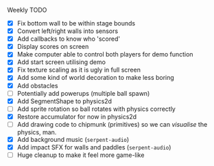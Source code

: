 Weekly TODO

 - [x] Fix bottom wall to be within stage bounds
 - [x] Convert left/right walls into sensors
 - [x] Add callbacks to know who 'scored'
 - [x] Display scores on screen
 - [x] Make computer able to control both players for demo function
 - [x] Add start screen utilising demo
 - [x] Fix texture scaling as it is ugly in full screen
 - [x] Add some kind of world decoration to make less boring
 - [x] Add obstacles
 - [ ] Potentially add powerups (multiple ball spawn)
 - [x] Add SegmentShape to physics2d
 - [ ] Add sprite rotation so ball rotates with physics correctly
 - [x] Restore accumulator for now in physics2d
 - [ ] Add drawing code to chipmunk (primitives) so we can *visualise* the physics, man.
 - [x] Add background music (`serpent-audio`)
 - [x] Add impact SFX for walls and paddles (`serpent-audio`)
 - [ ] Huge cleanup to make it feel more game-like
